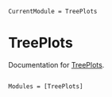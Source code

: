 ```@meta
CurrentModule = TreePlots
```

# TreePlots

Documentation for [TreePlots](https://github.com/BenjaminDoran/TreePlots.jl).

```@index
```

```@autodocs
Modules = [TreePlots]
```
